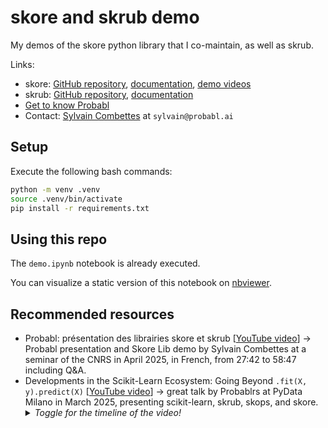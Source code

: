 # skore and skrub demo

My demos of the skore python library that I co-maintain, as well as skrub.

Links:
- skore: [GitHub repository](https://github.com/probabl-ai/skore), [documentation](https://skore.probabl.ai/), [demo videos](https://youtube.com/playlist?list=PLSIzlWDI17bTpixfFkooxLpbz4DNQcam3)
- skrub: [GitHub repository](https://github.com/skrub-data/skrub), [documentation](https://skrub-data.org/stable/)
- [Get to know Probabl](https://probabl.notion.site/Get-to-know-Probabl-127ef76d36b9804d8ca8e264e42f0cee)
- Contact: [Sylvain Combettes](https://www.linkedin.com/in/sylvain-combettes/) at `sylvain@probabl.ai`

## Setup

Execute the following bash commands:
```bash
python -m venv .venv
source .venv/bin/activate
pip install -r requirements.txt
```

## Using this repo

The `demo.ipynb` notebook is already executed.

You can visualize a static version of this notebook on [nbviewer](https://nbviewer.org/github/sylvaincom/skore_demo/blob/main/demo.ipynb).

## Recommended resources

- Probabl: présentation des librairies skore et skrub [[YouTube video](https://www.youtube.com/live/cy4cDEHX4-E?si=o0ex01Uv35qNJrj_&t=1662)] → Probabl presentation and Skore Lib demo by Sylvain Combettes at a seminar of the CNRS in April 2025, in French, from 27:42 to 58:47 including Q&A.
-   Developments in the Scikit-Learn Ecosystem: Going Beyond `.fit(X, y).predict(X)` [[YouTube video](https://www.youtube.com/live/0AdocmpDr84?si=65jvUhz81_cOYmcA&t=450)] → great talk by Probablrs at PyData Milano in March 2025, presenting scikit-learn, skrub, skops, and skore.
    <details>
    <summary><i>Toggle for the timeline of the video!</i></summary>
    0:00 - 7:30 → general introduction of PyData Milan<br>
    7:30 - 9:25 → brief presentations of Guillaume Lemaitre and Marie Sacksick from Probabl<br>
    9:25 - 21:15 → What scikit-learn allows you to do<br>
    21:15 - 32:54 → skrub - less wrangling, more machine learning<br>
    32:54 - 43:51 → skops - scikit-learn models in production<br>
    43:51 - 52:05 → skore - an abstraction to ease data science projects
    </details>